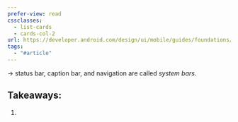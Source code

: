```yaml
---
prefer-view: read
cssclasses:
  - list-cards
  - cards-col-2
url: https://developer.android.com/design/ui/mobile/guides/foundations/system-bars
tags:
  - "#article"
---
```


-> status bar, caption bar, and navigation are called  *system bars*.

## Takeaways:
1. 